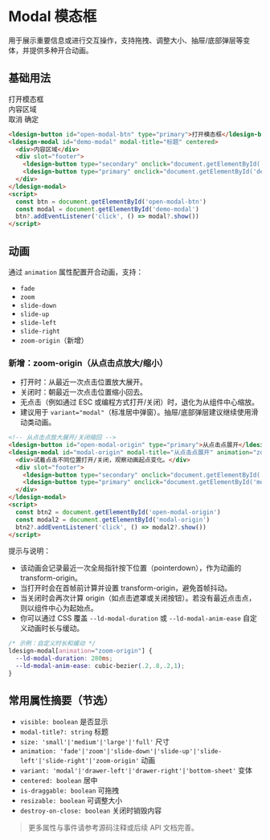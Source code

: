 # Modal 模态框

用于展示重要信息或进行交互操作，支持拖拽、调整大小、抽屉/底部弹层等变体，并提供多种开合动画。

## 基础用法

<div class="demo-block">
  <ldesign-button id="open-modal-btn" type="primary">打开模态框</ldesign-button>
  <ldesign-modal id="demo-modal" modal-title="标题" centered>
    <div>内容区域</div>
    <div slot="footer">
      <ldesign-button type="secondary" onclick="document.getElementById('demo-modal').close()">取消</ldesign-button>
      <ldesign-button type="primary" onclick="document.getElementById('demo-modal').close()">确定</ldesign-button>
    </div>
  </ldesign-modal>
  <script>
    const btn = document.getElementById('open-modal-btn')
    const modal = document.getElementById('demo-modal')
    btn?.addEventListener('click', () => modal?.show())
  </script>
</div>

```html path=null start=null
<ldesign-button id="open-modal-btn" type="primary">打开模态框</ldesign-button>
<ldesign-modal id="demo-modal" modal-title="标题" centered>
  <div>内容区域</div>
  <div slot="footer">
    <ldesign-button type="secondary" onclick="document.getElementById('demo-modal').close()">取消</ldesign-button>
    <ldesign-button type="primary" onclick="document.getElementById('demo-modal').close()">确定</ldesign-button>
  </div>
</ldesign-modal>
<script>
  const btn = document.getElementById('open-modal-btn')
  const modal = document.getElementById('demo-modal')
  btn?.addEventListener('click', () => modal?.show())
</script>
```

## 动画

通过 `animation` 属性配置开合动画，支持：
- `fade`
- `zoom`
- `slide-down`
- `slide-up`
- `slide-left`
- `slide-right`
- `zoom-origin`（新增）

### 新增：zoom-origin（从点击点放大/缩小）
- 打开时：从最近一次点击位置放大展开。
- 关闭时：朝最近一次点击位置缩小回去。
- 无点击（例如通过 ESC 或编程方式打开/关闭）时，退化为从组件中心缩放。
- 建议用于 `variant="modal"`（标准居中弹窗）。抽屉/底部弹层建议继续使用滑动类动画。

```html path=null start=null
<!-- 从点击点放大展开/关闭缩回 -->
<ldesign-button id="open-modal-origin" type="primary">从点击点展开</ldesign-button>
<ldesign-modal id="modal-origin" modal-title="从点击点展开" animation="zoom-origin" centered>
  <div>试着点击不同位置打开/关闭，观察动画起点变化。</div>
  <div slot="footer">
    <ldesign-button type="secondary" onclick="document.getElementById('modal-origin').close()">取消</ldesign-button>
    <ldesign-button type="primary" onclick="document.getElementById('modal-origin').close()">确定</ldesign-button>
  </div>
</ldesign-modal>
<script>
  const btn2 = document.getElementById('open-modal-origin')
  const modal2 = document.getElementById('modal-origin')
  btn2?.addEventListener('click', () => modal2?.show())
</script>
```

提示与说明：
- 该动画会记录最近一次全局指针按下位置（pointerdown），作为动画的 transform-origin。
- 当打开时会在首帧前计算并设置 transform-origin，避免首帧抖动。
- 当关闭时会再次计算 origin（如点击遮罩或关闭按钮）。若没有最近点击点，则以组件中心为起始点。
- 你可以通过 CSS 覆盖 `--ld-modal-duration` 或 `--ld-modal-anim-ease` 自定义动画时长与缓动。

```css path=null start=null
/* 示例：自定义时长和缓动 */
ldesign-modal[animation="zoom-origin"] {
  --ld-modal-duration: 280ms;
  --ld-modal-anim-ease: cubic-bezier(.2,.8,.2,1);
}
```

## 常用属性摘要（节选）

- `visible: boolean` 是否显示
- `modal-title?: string` 标题
- `size: 'small'|'medium'|'large'|'full'` 尺寸
- `animation: 'fade'|'zoom'|'slide-down'|'slide-up'|'slide-left'|'slide-right'|'zoom-origin'` 动画
- `variant: 'modal'|'drawer-left'|'drawer-right'|'bottom-sheet'` 变体
- `centered: boolean` 居中
- `is-draggable: boolean` 可拖拽
- `resizable: boolean` 可调整大小
- `destroy-on-close: boolean` 关闭时销毁内容

> 更多属性与事件请参考源码注释或后续 API 文档完善。
